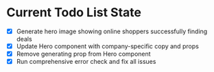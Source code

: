 <!-- DO NOT EDIT - Managed by todo_list tool -->
<!-- Updated: 2025-10-01T22:25:23.080Z -->

# Current Todo List State

- [x] Generate hero image showing online shoppers successfully finding deals
- [x] Update Hero component with company-specific copy and props
- [x] Remove generating prop from Hero component
- [x] Run comprehensive error check and fix all issues
